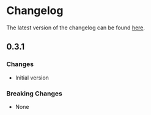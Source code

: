 # Changelog

The latest version of the changelog can be found [here](/Azure/bicep-registry-modules/blob/main/avm/res/resource-graph/query/CHANGELOG.md).

## 0.3.1

### Changes

- Initial version

### Breaking Changes

- None

